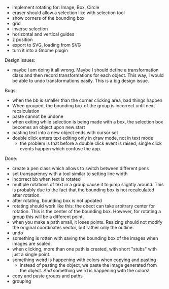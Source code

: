  * implement rotating for: Image, Box, Circle
 * eraser should allow a selection like with selection tool
 * show corners of the bounding box
 * grid
 * inverse selection
 * horizontal and vertical guides
 * z position
 * export to SVG, loading from SVG
 * turn it into a Gnome plugin

Design issues:
 * maybe I am doing it all wrong. Maybe I should define a transformation
   class and then record transformations for each object. This way, I
   would be able to undo transformations easily. This is a big design
   issue.

Bugs:
 * when the bb is smaller than the corner clicking area, bad things happen
 * When grouped, the bounding box of the group is incorrect until next
   recalculation
 * paste cannot be undone
 * when exiting while selection is being made with a box, the selection
   box becomes an object upon new start
 * pasting text into a new object ends with cursor set
 * double click enters text editing only in draw mode, not in text mode
   - the problem is that before a double click event is raised, single
     click events happen which confuse the app.

Done:
 * create a pen class which allows to switch between different pens
 * set transparency with a tool similar to setting line width
 * incorrect bb when text is rotated
 * multiple rotations of text in a group cause it to jump slightly around.
   This is probably due to the fact that the bounding box is not recalculated
   after rotation.
 * after rotating, bounding box is not updated
 * rotating should work like this: the obect can take arbitrary center for
   rotation. This is the center of the bounding box. However, for rotating
   a group this will be a different point.
 * when you make a path small, it loses points. Resizing should not modify
   the original coordinates vector, but rather only the outline.
 * undo
 * something is rotten with saving the bounding box of the images when
    images are scaled.
 * when clicking, more than one path is created, with short "stubs" with
   just a single point.
 * something weird is happening with colors when copying and pasting
   - instead of pasting the object, we paste the image generated from the
     object. *And* something weird is happening with the colors!
 * copy and paste groups and paths
 * grouping

